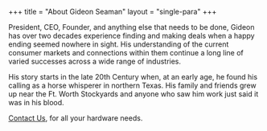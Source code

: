 +++
title = "About Gideon Seaman"
layout = "single-para"
+++

President, CEO, Founder, and anything else that needs to be done, Gideon has over two decades experience finding and making deals when a happy ending seemed nowhere in sight. His understanding of the current consumer markets and connections within them continue a long line of varied successes across a wide range of industries.

His story starts in the late 20th Century when, at an early age, he found his calling as a horse whisperer in northern Texas. His family and friends grew up near the Ft. Worth Stockyards and anyone who saw him work just said it was in his blood. 

[Contact Us](/contact), for all your hardware needs.